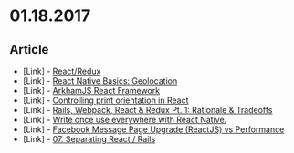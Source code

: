 # 01.18.2017

## Article

- \[Link\] - [React/Redux](https://medium.com/@amandacodes/react-redux-ccf05c13c6b#.yl3dse3k4)
- \[Link\] - [React Native Basics: Geolocation](https://hackernoon.com/react-native-basics-geolocation-adf3c0d10112#.dnbrkmbf0)
- \[Link\] - [ArkhamJS React Framework](https://medium.com/@nitrog7/arkhamjs-react-framework-8f0ecd28cfbc#.29docf4xq)
- \[Link\] - [Controlling print orientation in React](https://medium.com/@cristiansima/controlling-print-orientation-in-react-in-javascript-78768ffe5f38#.h9s2ld4ka)
- \[Link\] - [Rails, Webpack, React & Redux Pt. 1: Rationale & Tradeoffs](https://medium.com/@dadler/rails-webpack-react-redux-pt-1-rationale-tradeoffs-84ee7363db56#.ywh2wycih)
- \[Link\] - [Write once use everywhere with React Native.](https://medium.com/@amoghbanta/write-once-use-everywhere-with-react-native-d6e575efe58e#.b4hmr4jr7)
- \[Link\] - [Facebook Message Page Upgrade (ReactJS) vs Performance](https://medium.com/@ws_ubi/facebook-message-page-upgrade-reactjs-vs-performance-c94906d13933#.inspojngv)
- \[Link\] - [07. Separating React / Rails](https://medium.com/@adnguyen1989/07-separating-react-rails-8ba27b4fe42f#.bnsdsyl8z)

